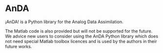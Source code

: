 # AnDA
¡AnDA! is a Python library for the Analog Data Assimilation.

The Matlab code is also provided but will not be supported for the future. We advice new users to consider using the AnDA Python library which does not need special Matlab toolbox licences and is used by the authors in their future works.
